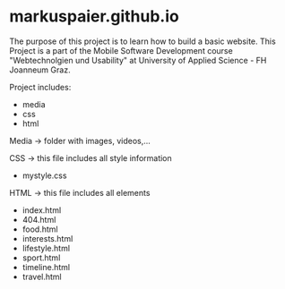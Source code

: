 # markuspaier.github.io

The purpose of this project is to learn how to build a basic website.
This Project is a part of the Mobile Software Development course "Webtechnolgien und Usability" at University of Applied Science - FH Joanneum Graz.

Project includes:
* media
* css
* html

Media -> folder with images, videos,...

CSS -> this file includes all style information
* mystyle.css

HTML -> this file includes all elements 
* index.html
* 404.html
* food.html
* interests.html
* lifestyle.html
* sport.html
* timeline.html
* travel.html
